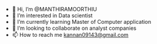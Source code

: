 - 👋 Hi, I’m @MANTHIRAMOORTHIU
- 👀 I’m interested in Data scientist
- 🌱 I’m currently learning Master of Computer application
- 💞️ I’m looking to collaborate on analyst companies
- 📫 How to reach me kannan09143@gmail.com

<!---
MANTHIRAMOORTHIU/MANTHIRAMOORTHIU is a ✨ special ✨ repository because its `README.md` (this file) appears on your GitHub profile.
You can click the Preview link to take a look at your changes.
--->
